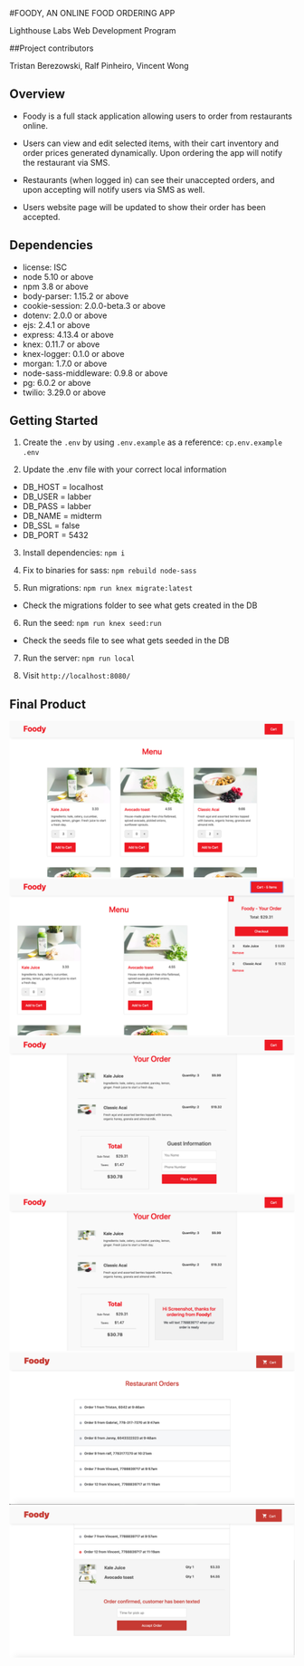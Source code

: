 #FOODY, AN ONLINE FOOD ORDERING APP

Lighthouse Labs Web Development Program

##Project contributors

Tristan Berezowski, Ralf Pinheiro, Vincent Wong

## Overview

- Foody is a full stack application allowing users to order from restaurants online.

- Users can view and edit selected items, with their cart inventory and order prices generated dynamically. Upon ordering the app will notify the restaurant via SMS.

- Restaurants (when logged in) can see their unaccepted orders, and upon accepting will notify users via SMS as well.

- Users website page will be updated to show their order has been accepted.

## Dependencies

- license: ISC
- node 5.10 or above
- npm 3.8 or above
- body-parser: 1.15.2 or above
- cookie-session: 2.0.0-beta.3 or above
- dotenv: 2.0.0 or above
- ejs: 2.4.1 or above
- express: 4.13.4 or above
- knex: 0.11.7 or above
- knex-logger: 0.1.0 or above
- morgan: 1.7.0 or above
- node-sass-middleware: 0.9.8 or above
- pg: 6.0.2 or above
- twilio: 3.29.0 or above

## Getting Started

1. Create the `.env` by using `.env.example` as a reference: `cp.env.example .env`

2. Update the .env file with your correct local information

- DB_HOST = localhost
- DB_USER = labber
- DB_PASS = labber
- DB_NAME = midterm
- DB_SSL = false
- DB_PORT = 5432

3. Install dependencies: `npm i`

4. Fix to binaries for sass: `npm rebuild node-sass`

5. Run migrations: `npm run knex migrate:latest`

- Check the migrations folder to see what gets created in the DB

6. Run the seed: `npm run knex seed:run`

- Check the seeds file to see what gets seeded in the DB

7. Run the server: `npm run local`

8. Visit `http://localhost:8080/`

## Final Product

!['Selecting items on home page'](https://github.com/tristanberezowski/midterm-order/blob/master/docs/1.%20home_index_url.png)
!['Displaying items in cart'](https://github.com/tristanberezowski/midterm-order/blob/master/docs/2.%20home_index_cart.png)
!['Order page to confirm items'](https://github.com/tristanberezowski/midterm-order/blob/master/docs/3.%20order_url.png)
!['Order page notifying text sent to restaurant'](https://github.com/tristanberezowski/midterm-order/blob/master/docs/4.%20order_submit_url.png)
!['Restaurant orders list'](https://github.com/tristanberezowski/midterm-order/blob/master/docs/5.restaurant_order_list.png)
!['Restaurant order details'](https://github.com/tristanberezowski/midterm-order/blob/master/docs/6.restauran_order_detail.png)
